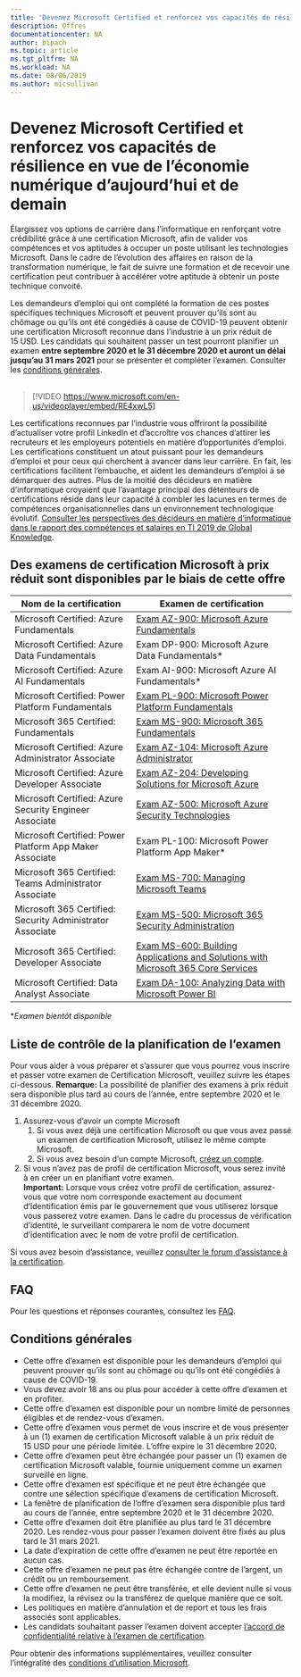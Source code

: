 ```yaml
---
title: 'Devenez Microsoft Certified et renforcez vos capacités de résilience en vue de l’économie numérique d’aujourd’hui et de demain | Microsoft Docs'
description: Offres 
documentationcenter: NA 
author: bipach
ms.topic: article
ms.tgt_pltfrm: NA
ms.workload: NA
ms.date: 08/06/2019
ms.author: micsullivan
---
```

# Devenez Microsoft Certified et renforcez vos capacités de résilience en vue de l’économie numérique d’aujourd’hui et de demain

Élargissez vos options de carrière dans l’informatique en renforçant votre crédibilité grâce à une certification Microsoft, afin de valider vos compétences et vos aptitudes à occuper un poste utilisant les technologies Microsoft. Dans le cadre de l’évolution des affaires en raison de la transformation numérique, le fait de suivre une formation et de recevoir une certification peut contribuer à accélérer votre aptitude à obtenir un poste technique convoité.

Les demandeurs d’emploi qui ont complété la formation de ces postes spécifiques techniques Microsoft et peuvent prouver qu’ils sont au chômage ou qu’ils ont été congédiés à cause de COVID-19 peuvent obtenir une certification Microsoft reconnue dans l’industrie à un prix réduit de 15 USD. Les candidats qui souhaitent passer un test pourront planifier un examen **entre septembre 2020 et le 31 décembre 2020 et auront un délai jusqu’au 31 mars 2021** pour se présenter et compléter l’examen. Consulter les [conditions générales](#terms-conditions).
<br/>
<br/>

> [!VIDEO https://www.microsoft.com/en-us/videoplayer/embed/RE4xwL5]


Les certifications reconnues par l’industrie vous offriront la possibilité d’actualiser votre profil LinkedIn et d’accroître vos chances d’attirer les recruteurs et les employeurs potentiels en matière d’opportunités d’emploi. Les certifications constituent un atout puissant pour les demandeurs d’emploi et pour ceux qui cherchent à avancer dans leur carrière.  En fait, les certifications facilitent l’embauche, et aident les demandeurs d’emploi à se démarquer des autres.  Plus de la moitié des décideurs en matière d’informatique croyaient que l’avantage principal des détenteurs de certifications réside dans leur capacité à combler les lacunes en termes de compétences organisationnelles dans un environnement technologique évolutif. [Consulter les perspectives des décideurs en matière d’informatique dans le rapport des compétences et salaires en TI 2019 de Global Knowledge](https://www.globalknowledge.com/en-us/content/salary-report/it-skills-and-salary-report).

## Des examens de certification Microsoft à prix réduit sont disponibles par le biais de cette offre

|Nom de la certification|Examen de certification|
|-|-|
|Microsoft Certified: Azure Fundamentals|[Exam AZ-900: Microsoft Azure Fundamentals](/learn/certifications/exams/az-900)|
|Microsoft Certified: Azure Data Fundamentals|Exam DP-900: Microsoft Azure Data Fundamentals*|
|Microsoft Certified: Azure AI Fundamentals|Exam AI-900: Microsoft Azure AI Fundamentals*|
|Microsoft Certified: Power Platform Fundamentals|[Exam PL-900: Microsoft Power Platform Fundamentals](/learn/certifications/exams/pl-900)|
|Microsoft 365 Certified: Fundamentals|[Exam MS-900: Microsoft 365 Fundamentals](/learn/certifications/exams/ms-900)|
|Microsoft Certified: Azure Administrator Associate|[Exam AZ-104: Microsoft Azure Administrator](/learn/certifications/exams/az-104)|
|Microsoft Certified: Azure Developer Associate|[Exam AZ-204: Developing Solutions for Microsoft Azure](/learn/certifications/exams/az-204)|
|Microsoft Certified: Azure Security Engineer Associate|[Exam AZ-500: Microsoft Azure Security Technologies](/learn/certifications/exams/az-500)|
|Microsoft Certified: Power Platform App Maker Associate|Exam PL-100: Microsoft Power Platform App Maker*|
|Microsoft 365 Certified: Teams Administrator Associate|[Exam MS-700: Managing Microsoft Teams](/learn/certifications/exams/ms-700)|
|Microsoft 365 Certified: Security Administrator Associate|[Exam MS-500: Microsoft 365 Security Administration](/learn/certifications/exams/ms-500)|
|Microsoft 365 Certified: Developer Associate|[Exam MS-600: Building Applications and Solutions with Microsoft 365 Core Services](/learn/certifications/exams/ms-600)|
|Microsoft Certified: Data Analyst Associate|[Exam DA-100: Analyzing Data with Microsoft Power BI](/learn/certifications/exams/da-100)|


**Examen bientôt disponible*

## Liste de contrôle de la planification de l’examen

Pour vous aider à vous préparer et s’assurer que vous pourrez vous inscrire et passer votre examen de Certification Microsoft, veuillez suivre les étapes ci-dessous. **Remarque:** La possibilité de planifier des examens à prix réduit sera disponible plus tard au cours de l’année, entre septembre 2020 et le 31 décembre 2020.

1. Assurez-vous d’avoir un compte Microsoft
    1. Si vous avez déjà une certification Microsoft ou que vous avez passé un examen de certification Microsoft, utilisez le même compte Microsoft.  
    2. Si vous avez besoin d’un compte Microsoft, [créez un compte](https://account.microsoft.com/account/manage-my-account).
2. Si vous n’avez pas de profil de certification Microsoft, vous serez invité à en créer un en planifiant votre examen. <br/>**Important:** Lorsque vous créez votre profil de certification, assurez-vous que votre nom corresponde exactement au document d’identification émis par le gouvernement que vous utiliserez lorsque vous passerez votre examen. Dans le cadre du processus de vérification d’identité, le surveillant comparera le nom de votre document d’identification avec le nom de votre profil de certification.

Si vous avez besoin d’assistance, veuillez [consulter le forum d’assistance à la certification](https://aka.ms/mcpforum).

## FAQ

Pour les questions et réponses courantes, consultez les [FAQ](https://aka.ms/JobSeekerFAQ).

## <a name="terms-conditions"></a> Conditions générales

- Cette offre d’examen est disponible pour les demandeurs d’emploi qui peuvent prouver qu’ils sont au chômage ou qu’ils ont été congédiés à cause de COVID-19.
- Vous devez avoir 18 ans ou plus pour accéder à cette offre d’examen et en profiter.
- Cette offre d’examen est disponible pour un nombre limité de personnes éligibles et de rendez-vous d’examen.
- Cette offre d’examen vous permet de vous inscrire et de vous présenter à un (1) examen de certification Microsoft valable à un prix réduit de 15 USD pour une période limitée. L’offre expire le 31 décembre 2020.
- Cette offre d’examen peut être échangée pour passer un (1) examen de certification Microsoft valable, fournie uniquement comme un examen surveillé en ligne.
- Cette offre d’examen est spécifique et ne peut être échangée que contre une sélection spécifique d’examens de certification Microsoft.
- La fenêtre de planification de l’offre d’examen sera disponible plus tard au cours de l’année, entre septembre 2020 et le 31 décembre 2020.
- Cette offre d’examen doit être planifiée au plus tard le 31 décembre 2020. Les rendez-vous pour passer l’examen doivent être fixés au plus tard le 31 mars 2021.
- La date d’expiration de cette offre d’examen ne peut être reportée en aucun cas.
- Cette offre d’examen ne peut pas être échangée contre de l’argent, un crédit ou un remboursement.
- Cette offre d’examen ne peut être transférée, et elle devient nulle si vous la modifiez, la révisez ou la transférez de quelque manière que ce soit.
- Les politiques en matière d’annulation et de report et tous les frais associés sont applicables.
- Les candidats souhaitant passer l’examen doivent accepter [l’accord de confidentialité relative à l’examen de certification](/learn/certifications/certification-exam-policies#non-disclosure-agreement).

Pour obtenir des informations supplémentaires, veuillez consulter l’intégralité des [conditions d’utilisation Microsoft](https://www.microsoft.com/en-us/legal/intellectualproperty/copyright/default.aspx).
